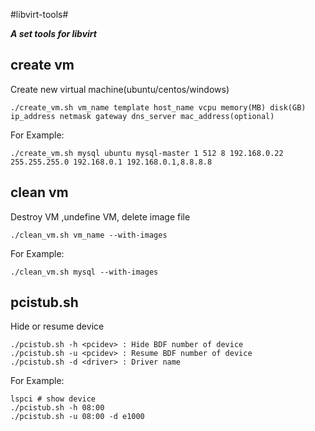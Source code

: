 #libvirt-tools#

**_A set tools for libvirt_**

## create vm ##
Create new virtual machine(ubuntu/centos/windows)

	./create_vm.sh vm_name template host_name vcpu memory(MB) disk(GB) ip_address netmask gateway dns_server mac_address(optional)

For Example:

	./create_vm.sh mysql ubuntu mysql-master 1 512 8 192.168.0.22 255.255.255.0 192.168.0.1 192.168.0.1,8.8.8.8 
	
## clean vm ##
Destroy VM ,undefine VM, delete image file

	./clean_vm.sh vm_name --with-images

For Example:
	
	./clean_vm.sh mysql --with-images

## pcistub.sh ##
Hide or resume device

	./pcistub.sh -h <pcidev> : Hide BDF number of device
	./pcistub.sh -u <pcidev> : Resume BDF number of device
	./pcistub.sh -d <driver> : Driver name

For Example:
	
	lspci # show device 
	./pcistub.sh -h 08:00
	./pcistub.sh -u 08:00 -d e1000
	
